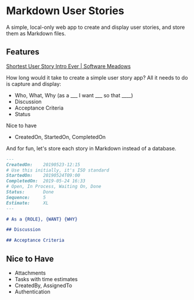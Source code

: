 # Markdown User Stories

A simple, local-only web app to create and display user stories, and store them as Markdown files.

## Features

[Shortest User Story Intro Ever \| Software Meadows](https://www.softwaremeadows.com/posts/shortest_user_story_intro_ever/)

How long would it take to create a simple user story app? All it needs to do is capture and display:

*	Who, What, Why (as a ___ I want ___ so that ____)
*	Discussion
*	Acceptance Criteria
*	Status

Nice to have
*	CreatedOn, StartedOn, CompletedOn

And for fun, let's store each story in Markdown instead of a database.

```markdown
---
CreatedOn:    20190523-12:15
# Use this initially, it's ISO standard
StartedOn:    20190524T09:00  
CompletedOn:  2019-05-24 16:33
# Open, In Process, Waiting On, Done
Status:       Done
Sequence:     5
Estimate:     XL
---

# As a {ROLE}, {WANT} {WHY}

## Discussion

## Acceptance Criteria

```

## Nice to Have

*	Attachments
*	Tasks with time estimates
*	CreatedBy, AssignedTo
*	Authentication


